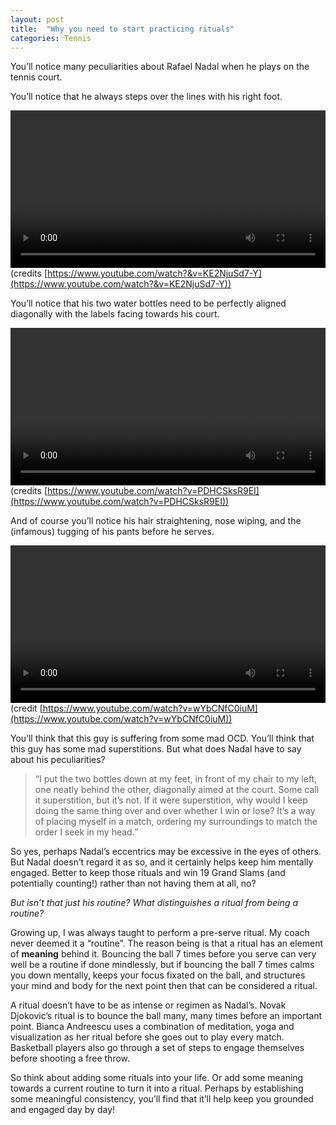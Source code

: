 ```yaml
---
layout: post
title:  "Why you need to start practicing rituals"
categories: Tennis
---
```


You’ll notice many peculiarities about Rafael Nadal when he plays on the tennis court.

You’ll notice that he always steps over the lines with his right foot.

<video class="right" src="{{ site.baseurl }}/images/tennis/rightfoot.mp4" preload loop autoplay
style="
    margin: 0 auto;
    display: block;
    width: 100%;
"></video>
(credits [https://www.youtube.com/watch?&v=KE2NjuSd7-Y](https://www.youtube.com/watch?&v=KE2NjuSd7-Y))


You’ll notice that his two water bottles need to be perfectly aligned diagonally with the labels facing towards his court.

<video class="right" src="/images/tennis/bottles.mp4" preload loop autoplay
style="
    margin: 0 auto;
    display: block;
    width: 100%;
"></video>
(credits [https://www.youtube.com/watch?v=PDHCSksR9EI](https://www.youtube.com/watch?v=PDHCSksR9EI))

And of course you’ll notice his hair straightening, nose wiping, and the (infamous) tugging of his pants before he serves.

<video class="right" src="/images/tennis/pants.mp4" preload loop autoplay
style="
    margin: 0 auto;
    display: block;
    width: 100%;
"></video>
(credit [https://www.youtube.com/watch?v=wYbCNfC0iuM](https://www.youtube.com/watch?v=wYbCNfC0iuM))

You’ll think that this guy is suffering from some mad OCD. You’ll think that this guy has some mad superstitions. But what does Nadal have to say about his peculiarities?

>“I put the two bottles down at my feet, in front of my chair to my left, one neatly behind the other, diagonally aimed at the court. Some call it superstition, but it’s not. If it were superstition, why would I keep doing the same thing over and over whether I win or lose? It’s a way of placing myself in a match, ordering my surroundings to match the order I seek in my head.”

So yes, perhaps Nadal’s eccentrics may be excessive in the eyes of others. But Nadal doesn’t regard it as so, and it certainly helps keep him mentally engaged. Better to keep those rituals and win 19 Grand Slams (and potentially counting!) rather than not having them at all, no?

*But isn’t that just his routine? What distinguishes a ritual from being a routine?*

Growing up, I was always taught to perform a pre-serve ritual. My coach never deemed it a “routine”. The reason being is that a ritual has an element of **meaning** behind it. Bouncing the ball 7 times before you serve can very well be a routine if done mindlessly, but if bouncing the ball 7 times calms you down mentally, keeps your focus fixated on the ball, and structures your mind and body for the next point then that can be considered a ritual.

A ritual doesn’t have to be as intense or regimen as Nadal’s. Novak Djokovic’s ritual is to bounce the ball many, many times before an important point. Bianca Andreescu uses a combination of meditation, yoga and visualization as her ritual before she goes out to play every match. Basketball players also go through a set of steps to engage themselves before shooting a free throw.

So think about adding some rituals into your life. Or add some meaning towards a current routine to turn it into a ritual. Perhaps by establishing some meaningful consistency, you’ll find that it’ll help keep you grounded and engaged day by day!